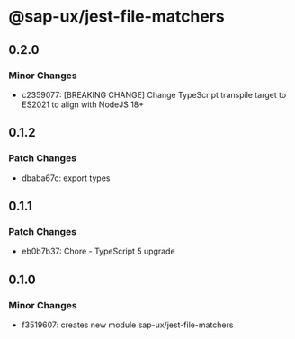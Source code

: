 # @sap-ux/jest-file-matchers

## 0.2.0

### Minor Changes

-   c2359077: [BREAKING CHANGE] Change TypeScript transpile target to ES2021 to align with NodeJS 18+

## 0.1.2

### Patch Changes

-   dbaba67c: export types

## 0.1.1

### Patch Changes

-   eb0b7b37: Chore - TypeScript 5 upgrade

## 0.1.0

### Minor Changes

-   f3519607: creates new module sap-ux/jest-file-matchers
